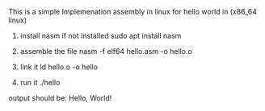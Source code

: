 This is a simple Implemenation assembly in linux for hello world in (x86_64 linux)

1. install nasm if not installed
   sudo apt install nasm

2. assemble the file
   nasm -f elf64 hello.asm -o hello.o

3. link it
   ld hello.o -o hello

4. run it
   ./hello

output should be:
Hello, World!
